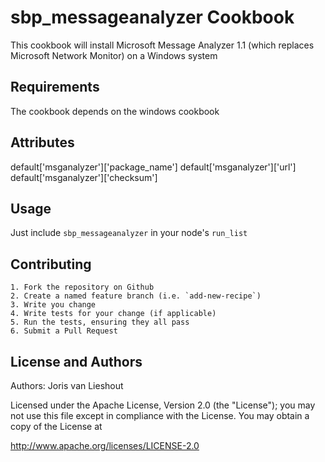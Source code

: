 sbp_messageanalyzer Cookbook
===================
This cookbook will install Microsoft Message Analyzer 1.1 (which replaces Microsoft Network Monitor) on a Windows system


Requirements
------------
The cookbook depends on the windows cookbook


Attributes
----------
default['msganalyzer']['package_name']
default['msganalyzer']['url']
default['msganalyzer']['checksum']


Usage
-----
Just include `sbp_messageanalyzer` in your node's `run_list`


Contributing
------------
	1. Fork the repository on Github
	2. Create a named feature branch (i.e. `add-new-recipe`)
	3. Write you change
	4. Write tests for your change (if applicable)
	5. Run the tests, ensuring they all pass
	6. Submit a Pull Request


License and Authors
-------------------

Authors: Joris van Lieshout

Licensed under the Apache License, Version 2.0 (the "License"); you may not use this file except in compliance with the License. You may obtain a copy of the License at

http://www.apache.org/licenses/LICENSE-2.0

